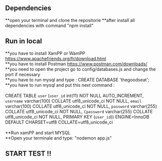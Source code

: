 ## Dependencies
 **open your terminal and clone the repositorie
 **after install all dependencies with command "npm install"
## Run in local
  **you have to install XamPP or WamPP https://www.apachefriends.org/fr/download.html <br />
  **you have to install Postman https://www.postman.com/downloads/ <br />
  **you need to open the project go to config/databases.js and change the port if necessary <br />
  **you have to run mysql and type : CREATE DATABASE 'thegoodseat'; <br />
  **you have to run mysql and put this next command :<br />
                                                     <br />
                                                          CREATE TABLE `user` (`user_id` int(11) NOT NULL AUTO_INCREMENT,
                                                              `username` varchar(100) COLLATE utf8_unicode_ci NOT NULL,
                                                               `email` varchar(100) COLLATE utf8_unicode_ci NOT NULL,
                                                               `password` varchar(255) COLLATE utf8_unicode_ci NOT NULL,
                                                               `Cpassword` varchar(255) COLLATE utf8_unicode_ci NOT NULL,
                                              PRIMARY KEY (`user_id`)) ENGINE=InnoDB DEFAULT CHARSET=utf8 COLLATE=utf8_unicode_ci
                                              <br />
                                              <br />
  **Run xamPP and start MYSQL <br />
  **Open your terminale and type: "nodemon app.js"
## START TEST !!
